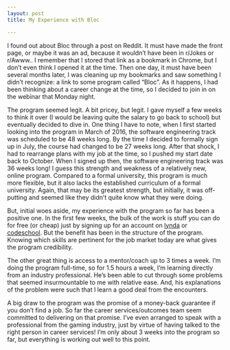 ```yaml
---
layout: post
title: My Experience with Bloc

---
```



I found out about Bloc through a post on Reddit. It must have made the front page, or maybe it was an ad, because it wouldn’t have been in r/Jokes or r/Awww.. I remember that I stored that link as a bookmark in Chrome, but I don’t even think I opened it at the time. Then one day, it must have been several months later, I was cleaning up my bookmarks and saw something I didn’t recognize: a link to some program called “Bloc”. As it happens, I had been thinking about a career change at the time, so I decided to join in on the webinar that Monday night. 

The program seemed legit. A bit pricey, but legit. I gave myself a few weeks to think it over (I would be leaving quite the salary to go back to school) but eventually decided to dive in. One thing I have to note, when I first started looking into the program in March of 2016, the software engineering track was scheduled to be 48 weeks long. By the time I decided to formally sign up in July, the course had changed to be 27 weeks long. After that shock, I had to rearrange plans with my job at the time, so I pushed my start date back to October. When I signed up then, the software engineering track was 36 weeks long! I guess this strength and weakness of a relatively new, online program. Compared to a formal university, this program is much more flexible, but it also lacks the established curriculum of a formal university. Again, that may be its greatest strength, but initially, it was off-putting and seemed like they didn’t quite know what they were doing. 

But, initial woes aside, my experience with the program so far has been a positive one. In the first few weeks, the bulk of the work is stuff you can do for free (or cheap) just by signing up for an  account on [lynda](http://www.lynda.com) or [codeschool](http://www.codeschool.com). But the benefit has been in the structure of the program. Knowing which skills are pertinent for the job market today are what gives the program credibility.

The other great thing is access to a mentor/coach up to 3 times a week. I’m doing the program full-time, so for 1.5 hours a week, I’m learning directly from an industry professional. He’s been able to cut through some problems that seemed insurmountable to me with relative ease. And, his explanations of the problem were such that I learn a good deal from the encounters.

A big draw to the program was the promise of a money-back guarantee if you don’t find a job. So far the career services/outcomes team seem committed to delivering on that promise. I’ve even arranged to speak with a professional from the gaming industry, just by virtue of having talked to the right person in career services! I’m only about 3 weeks into the program so far, but everything is working out well to this point.


